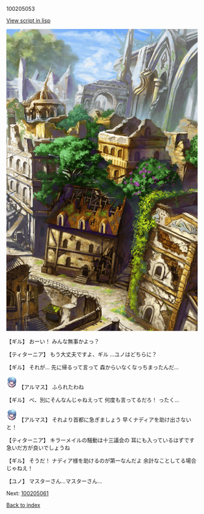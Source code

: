 100205053

[View script in lisp](../scripts/100205053.txt)

![ghost_town2.png](../images/backgrounds/ghost_town2.png)

【ギル】
おーい！
みんな無事かよっ？

【ティターニア】
もう大丈夫ですよ、ギル
…ユノはどちらに？

【ギル】
それが…
先に帰るって言って
森からいなくなっちまったんだ…

<img src="../images/units/3103811.png" alt="3103811.png" height="34"/>
【アルマス】
ふられたわね

【ギル】
べ、別にそんなんじゃねえって
何度も言ってるだろ！
ったく…

<img src="../images/units/3103811.png" alt="3103811.png" height="34"/>
【アルマス】
それより首都に急ぎましょう
早くナディアを助け出さないと！

【ティターニア】
キラーメイルの騒動は十三議会の
耳にも入っているはずです
急いだ方が良いでしょうね

【ギル】
そうだ！
ナディア様を助けるのが第一なんだよ
余計なことしてる場合じゃねえ！

【ユノ】
マスターさん…マスターさん…


Next: [100205061](100205061.md)

[Back to index](index.md)
